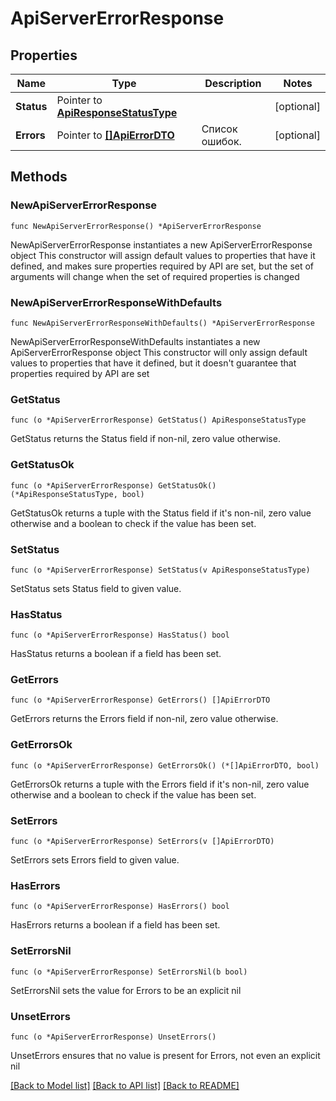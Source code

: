# ApiServerErrorResponse

## Properties

Name | Type | Description | Notes
------------ | ------------- | ------------- | -------------
**Status** | Pointer to [**ApiResponseStatusType**](ApiResponseStatusType.md) |  | [optional] 
**Errors** | Pointer to [**[]ApiErrorDTO**](ApiErrorDTO.md) | Список ошибок. | [optional] 

## Methods

### NewApiServerErrorResponse

`func NewApiServerErrorResponse() *ApiServerErrorResponse`

NewApiServerErrorResponse instantiates a new ApiServerErrorResponse object
This constructor will assign default values to properties that have it defined,
and makes sure properties required by API are set, but the set of arguments
will change when the set of required properties is changed

### NewApiServerErrorResponseWithDefaults

`func NewApiServerErrorResponseWithDefaults() *ApiServerErrorResponse`

NewApiServerErrorResponseWithDefaults instantiates a new ApiServerErrorResponse object
This constructor will only assign default values to properties that have it defined,
but it doesn't guarantee that properties required by API are set

### GetStatus

`func (o *ApiServerErrorResponse) GetStatus() ApiResponseStatusType`

GetStatus returns the Status field if non-nil, zero value otherwise.

### GetStatusOk

`func (o *ApiServerErrorResponse) GetStatusOk() (*ApiResponseStatusType, bool)`

GetStatusOk returns a tuple with the Status field if it's non-nil, zero value otherwise
and a boolean to check if the value has been set.

### SetStatus

`func (o *ApiServerErrorResponse) SetStatus(v ApiResponseStatusType)`

SetStatus sets Status field to given value.

### HasStatus

`func (o *ApiServerErrorResponse) HasStatus() bool`

HasStatus returns a boolean if a field has been set.

### GetErrors

`func (o *ApiServerErrorResponse) GetErrors() []ApiErrorDTO`

GetErrors returns the Errors field if non-nil, zero value otherwise.

### GetErrorsOk

`func (o *ApiServerErrorResponse) GetErrorsOk() (*[]ApiErrorDTO, bool)`

GetErrorsOk returns a tuple with the Errors field if it's non-nil, zero value otherwise
and a boolean to check if the value has been set.

### SetErrors

`func (o *ApiServerErrorResponse) SetErrors(v []ApiErrorDTO)`

SetErrors sets Errors field to given value.

### HasErrors

`func (o *ApiServerErrorResponse) HasErrors() bool`

HasErrors returns a boolean if a field has been set.

### SetErrorsNil

`func (o *ApiServerErrorResponse) SetErrorsNil(b bool)`

 SetErrorsNil sets the value for Errors to be an explicit nil

### UnsetErrors
`func (o *ApiServerErrorResponse) UnsetErrors()`

UnsetErrors ensures that no value is present for Errors, not even an explicit nil

[[Back to Model list]](../README.md#documentation-for-models) [[Back to API list]](../README.md#documentation-for-api-endpoints) [[Back to README]](../README.md)


